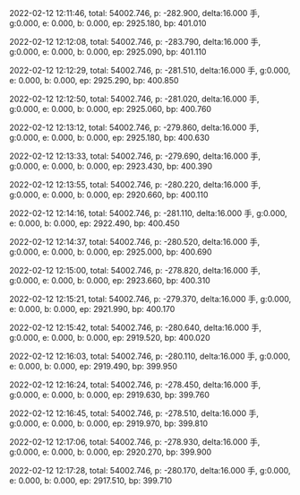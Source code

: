 2022-02-12 12:11:46, total: 54002.746, p: -282.900, delta:16.000 手, g:0.000, e: 0.000, b: 0.000, ep: 2925.180, bp: 401.010

2022-02-12 12:12:08, total: 54002.746, p: -283.790, delta:16.000 手, g:0.000, e: 0.000, b: 0.000, ep: 2925.090, bp: 401.110

2022-02-12 12:12:29, total: 54002.746, p: -281.510, delta:16.000 手, g:0.000, e: 0.000, b: 0.000, ep: 2925.290, bp: 400.850

2022-02-12 12:12:50, total: 54002.746, p: -281.020, delta:16.000 手, g:0.000, e: 0.000, b: 0.000, ep: 2925.060, bp: 400.760

2022-02-12 12:13:12, total: 54002.746, p: -279.860, delta:16.000 手, g:0.000, e: 0.000, b: 0.000, ep: 2925.180, bp: 400.630

2022-02-12 12:13:33, total: 54002.746, p: -279.690, delta:16.000 手, g:0.000, e: 0.000, b: 0.000, ep: 2923.430, bp: 400.390

2022-02-12 12:13:55, total: 54002.746, p: -280.220, delta:16.000 手, g:0.000, e: 0.000, b: 0.000, ep: 2920.660, bp: 400.110

2022-02-12 12:14:16, total: 54002.746, p: -281.110, delta:16.000 手, g:0.000, e: 0.000, b: 0.000, ep: 2922.490, bp: 400.450

2022-02-12 12:14:37, total: 54002.746, p: -280.520, delta:16.000 手, g:0.000, e: 0.000, b: 0.000, ep: 2925.000, bp: 400.690

2022-02-12 12:15:00, total: 54002.746, p: -278.820, delta:16.000 手, g:0.000, e: 0.000, b: 0.000, ep: 2923.660, bp: 400.310

2022-02-12 12:15:21, total: 54002.746, p: -279.370, delta:16.000 手, g:0.000, e: 0.000, b: 0.000, ep: 2921.990, bp: 400.170

2022-02-12 12:15:42, total: 54002.746, p: -280.640, delta:16.000 手, g:0.000, e: 0.000, b: 0.000, ep: 2919.520, bp: 400.020

2022-02-12 12:16:03, total: 54002.746, p: -280.110, delta:16.000 手, g:0.000, e: 0.000, b: 0.000, ep: 2919.490, bp: 399.950

2022-02-12 12:16:24, total: 54002.746, p: -278.450, delta:16.000 手, g:0.000, e: 0.000, b: 0.000, ep: 2919.630, bp: 399.760

2022-02-12 12:16:45, total: 54002.746, p: -278.510, delta:16.000 手, g:0.000, e: 0.000, b: 0.000, ep: 2919.970, bp: 399.810

2022-02-12 12:17:06, total: 54002.746, p: -278.930, delta:16.000 手, g:0.000, e: 0.000, b: 0.000, ep: 2920.270, bp: 399.900

2022-02-12 12:17:28, total: 54002.746, p: -280.170, delta:16.000 手, g:0.000, e: 0.000, b: 0.000, ep: 2917.510, bp: 399.710